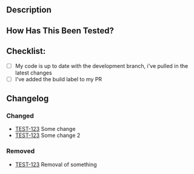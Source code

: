 ## Description
<!-- Please include a summary of the changes and the related issue. Please also include relevant context. -->

## How Has This Been Tested?
<!-- Please describe the tests that you ran to verify your changes. Provide instructions so we can reproduce. Please also list any relevant details for your test configuration -->

## Checklist:
- [ ] My code is up to date with the development branch, i've pulled in the latest changes
- [ ] I've added the build label to my PR

## Changelog
### Changed
- [TEST-123](https://www.vendic.nl/) Some change
- [TEST-123](https://www.vendic.nl/) Some change 2

### Removed
- [TEST-123](https://www.vendic.nl/) Removal of something
